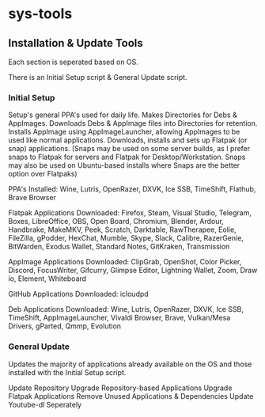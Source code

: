# sys-tools
## Installation & Update Tools

Each section is seperated based on OS.

There is an Initial Setup script & General Update script.

### Initial Setup
Setup's general PPA's used for daily life.
Makes Directories for Debs & AppImages.
Downloads Debs & AppImage files into Directories for retention.
Installs AppImage using AppImageLauncher, allowing AppImages to be used like normal applications.
Downloads, installs and sets up Flatpak (or snap) applications.
(Snaps may be used on some server builds, as I prefer snaps to Flatpak for servers and Flatpak for Desktop/Workstation. Snaps may also be used on Ubuntu-based installs where Snaps are the better option over Flatpaks)

PPA's Installed:
Wine, Lutris, OpenRazer, DXVK, Ice SSB, TimeShift, Flathub, Brave Browser


Flatpak Applications Downloaded:
Firefox, Steam, Visual Studio, Telegram, Boxes, LibreOffice, OBS, Open Board, Chromium, Blender, Ardour, Handbrake, MakeMKV, Peek, Scratch, Darktable, RawTherapee, Eolie, FileZilla, gPodder, HexChat, Mumble, Skype, Slack, Calibre, RazerGenie, BitWarden, Exodus Wallet, Standard Notes, GitKraken, Transmission

AppImage Applications Downloaded:
ClipGrab, OpenShot, Color Picker, Discord, FocusWriter, Gifcurry, Glimpse Editor, Lightning Wallet, Zoom, Draw io, Element, Whiteboard

GitHub Applications Downloaded:
icloudpd

Deb Applications Downloaded:
Wine, Lutris, OpenRazer, DXVK, Ice SSB, TimeShift, AppImageLauncher, Vivaldi Browser, Brave, Vulkan/Mesa Drivers, gParted, Qmmp, Evolution


### General Update
Updates the majority of applications already available on the OS and those installed with the Initial Setup script.

Update Repository
Upgrade Repository-based Applications
Upgrade Flatpak Applications
Remove Unused Applications & Dependencies
Update Youtube-dl Seperately
